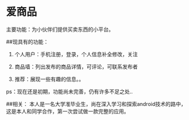 # 爱商品
主要功能：为小伙伴们提供买卖东西的小平台。

##现具有的功能：
1. 个人用户：手机注册，登录，个人信息补全修改，关注
   
2. 商品墙：列出发布的商品详情，可评论，可联系发布者

3. 推荐：展现一些有趣的信息。。

ps：现在还是初期，功能尚未完善，仍有许多不足之处..

##相关：
  本人是一名大学准毕业生，尚在深入学习和探索android技术的路中，这是本人和同学合作，第一次尝试做一款完整的应用。
